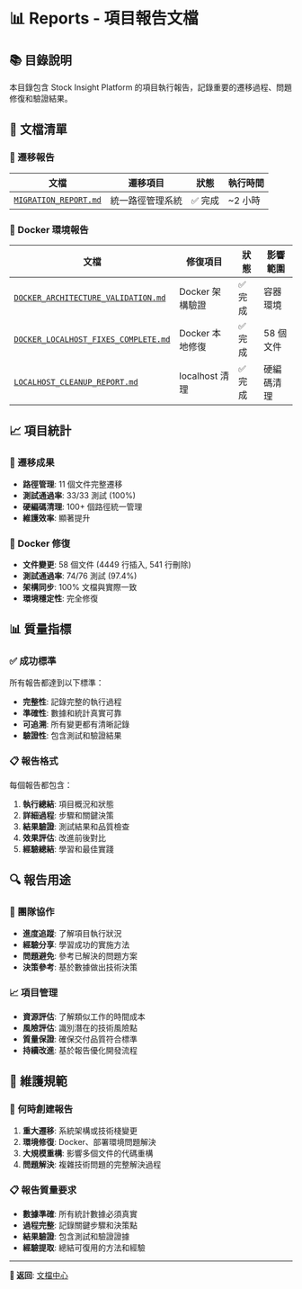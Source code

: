 # 📊 Reports - 項目報告文檔

## 📚 目錄說明

本目錄包含 Stock Insight Platform 的項目執行報告，記錄重要的遷移過程、問題修復和驗證結果。

## 📄 文檔清單

### 🔄 遷移報告

| 文檔 | 遷移項目 | 狀態 | 執行時間 |
|------|----------|------|----------|
| [`MIGRATION_REPORT.md`](./MIGRATION_REPORT.md) | 統一路徑管理系統 | ✅ 完成 | ~2 小時 |

### 🐳 Docker 環境報告

| 文檔 | 修復項目 | 狀態 | 影響範圍 |
|------|----------|------|----------|
| [`DOCKER_ARCHITECTURE_VALIDATION.md`](./DOCKER_ARCHITECTURE_VALIDATION.md) | Docker 架構驗證 | ✅ 完成 | 容器環境 |
| [`DOCKER_LOCALHOST_FIXES_COMPLETE.md`](./DOCKER_LOCALHOST_FIXES_COMPLETE.md) | Docker 本地修復 | ✅ 完成 | 58 個文件 |
| [`LOCALHOST_CLEANUP_REPORT.md`](./LOCALHOST_CLEANUP_REPORT.md) | localhost 清理 | ✅ 完成 | 硬編碼清理 |

## 📈 項目統計

### 🎯 遷移成果
- **路徑管理**: 11 個文件完整遷移
- **測試通過率**: 33/33 測試 (100%)
- **硬編碼清理**: 100+ 個路徑統一管理
- **維護效率**: 顯著提升

### 🔧 Docker 修復
- **文件變更**: 58 個文件 (4449 行插入, 541 行刪除)
- **測試通過率**: 74/76 測試 (97.4%)
- **架構同步**: 100% 文檔與實際一致
- **環境穩定性**: 完全修復

## 📊 質量指標

### ✅ 成功標準
所有報告都達到以下標準：
- **完整性**: 記錄完整的執行過程
- **準確性**: 數據和統計真實可靠
- **可追溯**: 所有變更都有清晰記錄
- **驗證性**: 包含測試和驗證結果

### 📋 報告格式
每個報告都包含：
1. **執行總結**: 項目概況和狀態
2. **詳細過程**: 步驟和關鍵決策
3. **結果驗證**: 測試結果和品質檢查
4. **效果評估**: 改進前後對比
5. **經驗總結**: 學習和最佳實踐

## 🔍 報告用途

### 👥 團隊協作
- **進度追蹤**: 了解項目執行狀況
- **經驗分享**: 學習成功的實施方法
- **問題避免**: 參考已解決的問題方案
- **決策參考**: 基於數據做出技術決策

### 📈 項目管理
- **資源評估**: 了解類似工作的時間成本
- **風險評估**: 識別潛在的技術風險點
- **質量保證**: 確保交付品質符合標準
- **持續改進**: 基於報告優化開發流程

## 🔄 維護規範

### 📝 何時創建報告
1. **重大遷移**: 系統架構或技術棧變更
2. **環境修復**: Docker、部署環境問題解決
3. **大規模重構**: 影響多個文件的代碼重構
4. **問題解決**: 複雜技術問題的完整解決過程

### 📋 報告質量要求
- **數據準確**: 所有統計數據必須真實
- **過程完整**: 記錄關鍵步驟和決策點
- **結果驗證**: 包含測試和驗證證據
- **經驗提取**: 總結可復用的方法和經驗

---

**📖 返回**: [文檔中心](../README.md) 
